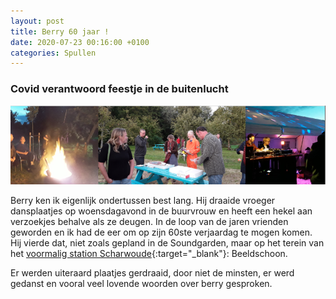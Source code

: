 ```yaml
---
layout: post
title: Berry 60 jaar !
date: 2020-07-23 00:16:00 +0100
categories: Spullen
---
```


### Covid verantwoord feestje in de buitenlucht

![berry](../assets/berry.png)

Berry ken ik eigenlijk ondertussen best lang. Hij draaide vroeger dansplaatjes op woensdagavond in de buurvrouw en heeft een hekel aan verzoekjes behalve als ze deugen. In de loop van de jaren vrienden geworden en ik had de eer om op zijn 60ste verjaardag te mogen komen.
Hij vierde dat, niet zoals gepland in de Soundgarden, maar op het terein van het [voormalig station Scharwoude](http://www.stationscharwoude.nl/de-omgeving/){:target="_blank"}: Beeldschoon.

Er werden uiteraard plaatjes gerdraaid, door niet de minsten, er werd gedanst en vooral veel lovende woorden over berry gesproken.
